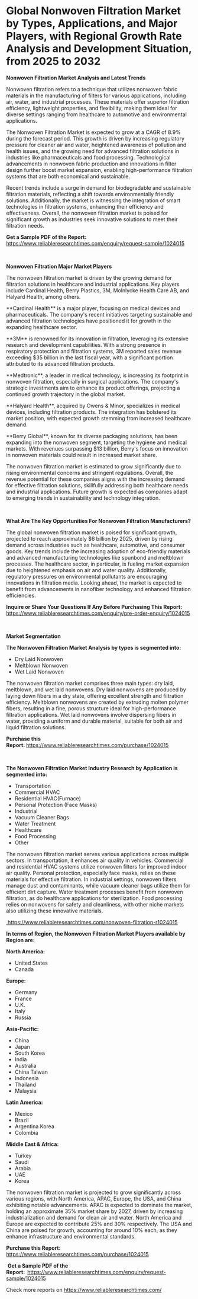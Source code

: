 <p><h1>Global Nonwoven Filtration Market by Types, Applications, and Major Players, with Regional Growth Rate Analysis and Development Situation, from 2025 to 2032</h1></p><p><strong>Nonwoven Filtration Market Analysis and Latest Trends</strong></p>
<p><p>Nonwoven filtration refers to a technique that utilizes nonwoven fabric materials in the manufacturing of filters for various applications, including air, water, and industrial processes. These materials offer superior filtration efficiency, lightweight properties, and flexibility, making them ideal for diverse settings ranging from healthcare to automotive and environmental applications.</p><p>The Nonwoven Filtration Market is expected to grow at a CAGR of 8.9% during the forecast period. This growth is driven by increasing regulatory pressure for cleaner air and water, heightened awareness of pollution and health issues, and the growing need for advanced filtration solutions in industries like pharmaceuticals and food processing. Technological advancements in nonwoven fabric production and innovations in filter design further boost market expansion, enabling high-performance filtration systems that are both economical and sustainable.</p><p>Recent trends include a surge in demand for biodegradable and sustainable filtration materials, reflecting a shift towards environmentally friendly solutions. Additionally, the market is witnessing the integration of smart technologies in filtration systems, enhancing their efficiency and effectiveness. Overall, the nonwoven filtration market is poised for significant growth as industries seek innovative solutions to meet their filtration needs.</p></p>
<p><strong>Get a Sample PDF of the Report:&nbsp;</strong> <a href="https://www.reliableresearchtimes.com/enquiry/request-sample/1024015?utm_campaign=2931&utm_medium=2&utm_source=Github&utm_content=ia&utm_term=07032025&utm_id=nonwoven-filtration">https://www.reliableresearchtimes.com/enquiry/request-sample/1024015</a></p>
<p>&nbsp;</p>
<p><strong>Nonwoven Filtration Major Market Players</strong></p>
<p><p>The nonwoven filtration market is driven by the growing demand for filtration solutions in healthcare and industrial applications. Key players include Cardinal Health, Berry Plastics, 3M, Molnlycke Health Care AB, and Halyard Health, among others.</p><p>**Cardinal Health** is a major player, focusing on medical devices and pharmaceuticals. The company's recent initiatives targeting sustainable and advanced filtration technologies have positioned it for growth in the expanding healthcare sector.</p><p>**3M** is renowned for its innovation in filtration, leveraging its extensive research and development capabilities. With a strong presence in respiratory protection and filtration systems, 3M reported sales revenue exceeding $35 billion in the last fiscal year, with a significant portion attributed to its advanced filtration products.</p><p>**Medtronic**, a leader in medical technology, is increasing its footprint in nonwoven filtration, especially in surgical applications. The company's strategic investments aim to enhance its product offerings, projecting a continued growth trajectory in the global market.</p><p>**Halyard Health**, acquired by Owens & Minor, specializes in medical devices, including filtration products. The integration has bolstered its market position, with expected growth stemming from increased healthcare demand.</p><p>**Berry Global**, known for its diverse packaging solutions, has been expanding into the nonwoven segment, targeting the hygiene and medical markets. With revenues surpassing $13 billion, Berry's focus on innovation in nonwoven materials could result in increased market share.</p><p>The nonwoven filtration market is estimated to grow significantly due to rising environmental concerns and stringent regulations. Overall, the revenue potential for these companies aligns with the increasing demand for effective filtration solutions, skillfully addressing both healthcare needs and industrial applications. Future growth is expected as companies adapt to emerging trends in sustainability and technology integration.</p></p>
<p>&nbsp;</p>
<p><strong>What Are The Key Opportunities For Nonwoven Filtration Manufacturers?</strong></p>
<p><p>The global nonwoven filtration market is poised for significant growth, projected to reach approximately $6 billion by 2025, driven by rising demand across industries such as healthcare, automotive, and consumer goods. Key trends include the increasing adoption of eco-friendly materials and advanced manufacturing technologies like spunbond and meltblown processes. The healthcare sector, in particular, is fueling market expansion due to heightened emphasis on air and water quality. Additionally, regulatory pressures on environmental pollutants are encouraging innovations in filtration media. Looking ahead, the market is expected to benefit from advancements in nanofiber technology and enhanced filtration efficiencies.</p></p>
<p><strong>Inquire or Share Your Questions If Any Before Purchasing This Report:</strong> <a href="https://www.reliableresearchtimes.com/enquiry/pre-order-enquiry/1024015?utm_campaign=2931&utm_medium=2&utm_source=Github&utm_content=ia&utm_term=07032025&utm_id=nonwoven-filtration">https://www.reliableresearchtimes.com/enquiry/pre-order-enquiry/1024015</a></p>
<p>&nbsp;</p>
<p><strong>Market Segmentation</strong></p>
<p><strong>The Nonwoven Filtration Market Analysis by types is segmented into:</strong></p>
<p><ul><li>Dry Laid Nonwoven</li><li>Meltblown Nonwoven</li><li>Wet Laid Nonwoven</li></ul></p>
<p><p>The nonwoven filtration market comprises three main types: dry laid, meltblown, and wet laid nonwovens. Dry laid nonwovens are produced by laying down fibers in a dry state, offering excellent strength and filtration efficiency. Meltblown nonwovens are created by extruding molten polymer fibers, resulting in a fine, porous structure ideal for high-performance filtration applications. Wet laid nonwovens involve dispersing fibers in water, providing a uniform and durable material, suitable for both air and liquid filtration solutions.</p></p>
<p><strong>Purchase this Report:&nbsp;</strong><a href="https://www.reliableresearchtimes.com/purchase/1024015?utm_campaign=2931&utm_medium=2&utm_source=Github&utm_content=ia&utm_term=07032025&utm_id=nonwoven-filtration">https://www.reliableresearchtimes.com/purchase/1024015</a></p>
<p>&nbsp;</p>
<p><strong>The Nonwoven Filtration Market Industry Research by Application is segmented into:</strong></p>
<p><ul><li>Transportation</li><li>Commercial HVAC</li><li>Residential HVAC(Furnace)</li><li>Personal Protection (Face Masks)</li><li>Industrial</li><li>Vacuum Cleaner Bags</li><li>Water Treatment</li><li>Healthcare</li><li>Food Processing</li><li>Other</li></ul></p>
<p><p>The nonwoven filtration market serves various applications across multiple sectors. In transportation, it enhances air quality in vehicles. Commercial and residential HVAC systems utilize nonwoven filters for improved indoor air quality. Personal protection, especially face masks, relies on these materials for effective filtration. In industrial settings, nonwoven filters manage dust and contaminants, while vacuum cleaner bags utilize them for efficient dirt capture. Water treatment processes benefit from nonwoven filtration, as do healthcare applications for sterilization. Food processing relies on nonwovens for safety and cleanliness, with other niche markets also utilizing these innovative materials.</p></p>
<p><a href="https://www.reliableresearchtimes.com/nonwoven-filtration-r1024015?utm_campaign=2931&utm_medium=2&utm_source=Github&utm_content=ia&utm_term=07032025&utm_id=nonwoven-filtration">&nbsp;https://www.reliableresearchtimes.com/nonwoven-filtration-r1024015</a></p>
<p><strong>In terms of Region, the Nonwoven Filtration Market Players available by Region are:</strong></p>
<p>
    <p> <strong> North America: </strong>
        <ul>
            <li>United States</li>
            <li>Canada</li>
        </ul>
        </p> 
    <p> <strong> Europe: </strong>
        <ul>
            <li>Germany</li>
            <li>France</li>
            <li>U.K.</li>
            <li>Italy</li>
            <li>Russia</li>
        </ul>
        </p> 
    <p> <strong> Asia-Pacific: </strong>
        <ul>
            <li>China</li>
            <li>Japan</li>
            <li>South Korea</li>
            <li>India</li>
            <li>Australia</li>
            <li>China Taiwan</li>
            <li>Indonesia</li>
            <li>Thailand</li>
            <li>Malaysia</li>
        </ul>
        </p> 
    <p> <strong> Latin America: </strong>
        <ul>
            <li>Mexico</li>
            <li>Brazil</li>
            <li>Argentina Korea</li>
            <li>Colombia</li>
        </ul>
        </p> 
    <p> <strong> Middle East & Africa: </strong>
        <ul>
            <li>Turkey</li>
            <li>Saudi</li>
            <li>Arabia</li>
            <li>UAE</li>
            <li>Korea</li>
        </ul>
    </p>
    </p>
<p><p>The nonwoven filtration market is projected to grow significantly across various regions, with North America, APAC, Europe, the USA, and China exhibiting notable advancements. APAC is expected to dominate the market, holding an approximate 35% market share by 2027, driven by increasing industrialization and demand for clean air and water. North America and Europe are expected to contribute 25% and 30% respectively. The USA and China are poised for growth, accounting for around 10% each, as they enhance infrastructure and environmental standards.</p></p>
<p><strong>Purchase this Report: </strong><a href="https://www.reliableresearchtimes.com/purchase/1024015?utm_campaign=2931&utm_medium=2&utm_source=Github&utm_content=ia&utm_term=07032025&utm_id=nonwoven-filtration">https://www.reliableresearchtimes.com/purchase/1024015</a></p>
<p>&nbsp;<strong>Get a Sample PDF of the Report:&nbsp;&nbsp;</strong><a href="https://www.reliableresearchtimes.com/enquiry/request-sample/1024015?utm_campaign=2931&utm_medium=2&utm_source=Github&utm_content=ia&utm_term=07032025&utm_id=nonwoven-filtration">https://www.reliableresearchtimes.com/enquiry/request-sample/1024015</a></p>
<p><strong></strong></p>
<p>Check more reports on <a href="https://www.reliableresearchtimes.com/?utm_campaign=2931&utm_medium=2&utm_source=Github&utm_content=ia&utm_term=07032025&utm_id=nonwoven-filtration">https://www.reliableresearchtimes.com/</a></p>